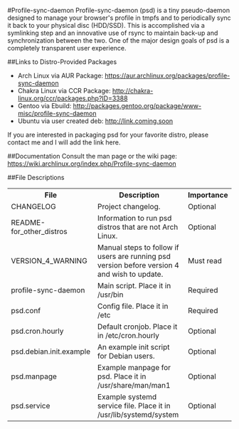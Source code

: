 #Profile-sync-daemon
Profile-sync-daemon (psd) is a tiny pseudo-daemon designed to manage your browser's profile in tmpfs and to periodically sync it back to your physical disc (HDD/SSD). This is accomplished via a symlinking step and an innovative use of rsync to maintain back-up and synchronization between the two. One of the major design goals of psd is a completely transparent user experience.

##Links to Distro-Provided Packages
* Arch Linux via AUR Package: https://aur.archlinux.org/packages/profile-sync-daemon
* Chakra Linux via CCR Package: http://chakra-linux.org/ccr/packages.php?ID=3388
* Gentoo via Ebuild: http://packages.gentoo.org/package/www-misc/profile-sync-daemon
* Ubuntu via user created deb: http://link.coming.soon

If you are interested in packaging psd for your favorite distro, please contact me and I will add the link here.

##Documentation
Consult the man page or the wiki page: https://wiki.archlinux.org/index.php/Profile-sync-daemon

##File Descriptions

<table>
<tr>
<th>File</th><th>Description</th><th>Importance</th>
</tr>
<tr>
<td>CHANGELOG</td><td>Project changelog.</td><td>Optional</td>
</tr>
<tr>
<td>README-for_other_distros</td><td>Information to run psd distros that are not Arch Linux.</td><td>Optional</td>
</tr>
<tr>
<td>VERSION_4_WARNING</td><td>Manual steps to follow if users are running psd version before version 4 and wish to update.</td><td>Must read</td>
</tr>
<tr>
<td>profile-sync-daemon</td><td>Main script. Place it in /usr/bin</td><td>Required</td>
</tr>
<tr>
<td>psd.conf</td><td>Config file. Place it in /etc</td><td>Required</td>
</tr>
<tr>
<td>psd.cron.hourly</td><td>Default cronjob. Place it in /etc/cron.hourly</td><td>Optional</td>
</tr>
<tr>
<td>psd.debian.init.example</td><td>An example init script for Debian users.</td><td>Optional</td>
</tr>
<tr>
<td>psd.manpage</td><td>Example manpage for psd. Place it in /usr/share/man/man1</td><td>Optional</td>
</tr>
<tr>
<td>psd.service</td><td>Example systemd service file. Place it in /usr/lib/systemd/system</td><td>Optional</td>
</tr>
</table>
